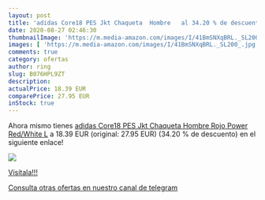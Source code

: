 ```yaml
---
layout: post
title: 'adidas Core18 PES Jkt Chaqueta  Hombre   al 34.20 % de descuento'
date: 2020-08-27 02:46:30
thumbnailImage: 'https://m.media-amazon.com/images/I/41BmSNXqBRL._SL200_.jpg'
images: [ 'https://m.media-amazon.com/images/I/41BmSNXqBRL._SL200_.jpg' ]
comments: true
category: ofertas
author: ring
slug: B076HPL9ZT
description:
actualPrice: 18.39 EUR
comparePrice: 27.95 EUR
inStock: true
---
```


Ahora mismo tienes [adidas Core18 PES Jkt Chaqueta  Hombre  Rojo  Power Red/White   L](https://www.amazon.com/dp/B076HPL9ZT/?tag=redken08-20) a 18.39 EUR (original: 27.95 EUR) (34.20 %  de descuento) en el siguiente enlace!

[![](https://m.media-amazon.com/images/I/41BmSNXqBRL._SL200_.jpg)](https://www.amazon.com/dp/B076HPL9ZT/?tag=redken08-20)

[Visítala!!!](https://www.amazon.com/dp/B076HPL9ZT/?tag=redken08-20)

[Consulta otras ofertas en nuestro canal de telegram](https://t.me/s/ofertas25)
